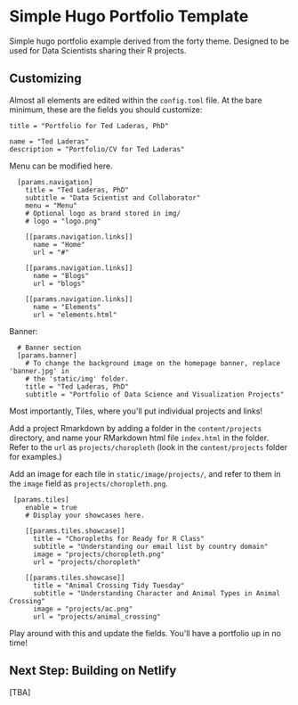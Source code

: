 # Simple Hugo Portfolio Template

Simple hugo portfolio example derived from the forty theme. Designed to be used for Data Scientists sharing their R projects.

## Customizing

Almost all elements are edited within the `config.toml` file. At the bare minimum, these are the fields you should customize:

```
title = "Portfolio for Ted Laderas, PhD"
```

```
name = "Ted Laderas"
description = "Portfolio/CV for Ted Laderas"
```

Menu can be modified here.

```
  [params.navigation]
    title = "Ted Laderas, PhD"
    subtitle = "Data Scientist and Collaborator"
    menu = "Menu"
    # Optional logo as brand stored in img/
    # logo = "logo.png"

    [[params.navigation.links]]
      name = "Home"
      url = "#"

    [[params.navigation.links]]
      name = "Blogs"
      url = "blogs"

    [[params.navigation.links]]
      name = "Elements"
      url = "elements.html"

```

Banner: 

```
  # Banner section
  [params.banner]
    # To change the background image on the homepage banner, replace 'banner.jpg' in
    # the 'static/img' folder.
    title = "Ted Laderas, PhD"
    subtitle = "Portfolio of Data Science and Visualization Projects"

```

Most importantly, Tiles, where you'll put individual projects and links! 

Add a project Rmarkdown by adding a folder in the `content/projects` directory, and name your 
RMarkdown html file `index.html` in the folder. Refer to the `url` as `projects/choropleth` (look in the `content/projects` folder for examples.)

Add an image for each tile in `static/image/projects/`, and refer to them in the `image` field as `projects/choropleth.png`.

```
 [params.tiles]
    enable = true
    # Display your showcases here.
    
    [[params.tiles.showcase]]
      title = "Choropleths for Ready for R Class"
      subtitle = "Understanding our email list by country domain"
      image = "projects/choropleth.png"
      url = "projects/choropleth"

    [[params.tiles.showcase]]
      title = "Animal Crossing Tidy Tuesday"
      subtitle = "Understanding Character and Animal Types in Animal Crossing"
      image = "projects/ac.png"
      url = "projects/animal_crossing"
```

Play around with this and update the fields. You'll have a portfolio up in no time!

## Next Step: Building on Netlify

[TBA]
